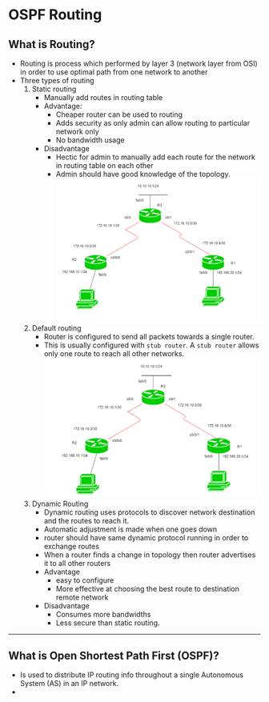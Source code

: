 #  OSPF Routing

## What is Routing?
- Routing is process which performed by layer 3 (network layer from OSI) in order to use optimal path from one network to another
- Three types of routing
    1. Static routing
        - Manually add routes in routing table
        - Advantage:
            - Cheaper router can be used to routing
            - Adds security as only admin can allow routing to particular network only
            - No bandwidth usage
        - Disadvantage 
            - Hectic for admin to manually add each route for the network in routing table on each other
            - Admin should have good knowledge of the topology.
        ![Static routing](./assets/static-routing.png)
    2. Default routing
        - Router is configured to send all packets towards a single router.
        - This is usually configured with `stub router`. A `stub router` allows only one route to reach all other networks.
        ![Default routing](./assets/default-routing.png)
    3. Dynamic Routing
        - Dynamic routing uses protocols to discover network destination and the routes to reach it.
        - Automatic adjustment is made when one goes down
        - router should have same dynamic protocol running in order to exchange routes
        - When a router finds a change in topology then router advertises it to all other routers
        - Advantage
            - easy to configure
            - More effective at choosing the best route to destination remote network
        - Disadvantage
            - Consumes more bandwidths
            - Less secure than static routing.

---

## What is Open Shortest Path First (OSPF)?
- Is used to distribute IP routing info throughout a single Autonomous System (AS) in an IP network.
- 